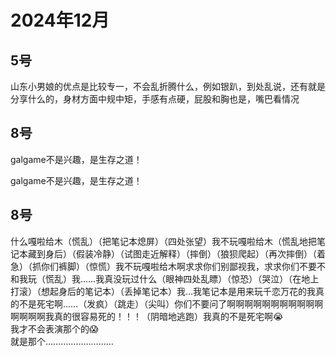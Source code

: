 # 2024年12月

<script setup lang="ts">
import { QTagColors } from 'fake-qq-ui';

</script>

## 5号

<q-window title="我的世界话题群">

<q-text name="为什么活的这么艰难" tag="LV100 对不准" :tag-color="QTagColors.purple"
avatar="https://q2.qlogo.cn/headimg_dl?dst_uin=2944162986&spec=100" >
山东小男娘的优点是比较专一，不会乱折腾什么，例如银趴，到处乱说，还有就是分享什么的，身材方面中规中矩，手感有点硬，屁股和胸也是，嘴巴看情况
</q-text>

</q-window>

## 8号

<q-window title="我的世界话题群">

<q-text name="为什么活的这么艰难" tag="LV100 对不准" :tag-color="QTagColors.purple"
avatar="https://q2.qlogo.cn/headimg_dl?dst_uin=2944162986&spec=100" >galgame不是兴趣，是生存之道！</q-text>

<q-text name="好好学习就能开淫趴" tag="LV100 迅猛受" :tag-color="QTagColors.purple"
avatar="https://q2.qlogo.cn/headimg_dl?dst_uin=3306636756&spec=100" >galgame不是兴趣，是生存之道！</q-text>

</q-window>

## 8号

<q-window title="我的世界话题群">

<q-text name="好好学习就能开淫趴" tag="LV100 迅猛受" :tag-color="QTagColors.purple"
avatar="https://q2.qlogo.cn/headimg_dl?dst_uin=3306636756&spec=100" >
什么嘎啦给木（慌乱）（把笔记本熄屏）（四处张望）我不玩嘎啦给木（慌乱地把笔记本藏到身后）（假装冷静）（试图走近解释）（摔倒）（狼狈爬起）（再次摔倒）（着急）（抓你们裤脚）（惊慌）我不玩嘎啦给木啊求求你们别鄙视我，求求你们不要不和我玩（慌乱）我……我真没玩过什么（眼神四处乱瞟）（惊恐）（哭泣）（在地上打滚）（想起身后的笔记本）（丢掉笔记本）我…我笔记本是用来玩千恋万花的我真的不是死宅啊……（发疯）（跳走）（尖叫）你们不要问了啊啊啊啊啊啊啊啊啊啊啊啊啊啊啊我真的很容易死的！！！（阴暗地逃跑）我真的不是死宅啊😭<br>
我才不会表演那个的😱<br>就是那个………………………</q-text>

</q-window>